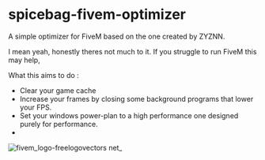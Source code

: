 # spicebag-fivem-optimizer
A simple optimizer for FiveM based on the one created by ZYZNN.

I mean yeah, honestly theres not much to it.
If you struggle to run FiveM this may help,

What this aims to do :
- Clear your game cache
- Increase your frames by closing some background programs that lower your FPS.
- Set your windows power-plan to a high performance one designed purely for performance.
- 

![fivem_logo-freelogovectors net_](https://user-images.githubusercontent.com/94927382/157338688-17425daf-cf97-4b31-9fdc-f7f082ad5817.png)
